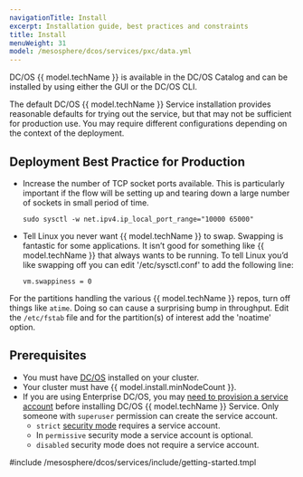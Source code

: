 ```yaml
---
navigationTitle: Install 
excerpt: Installation guide, best practices and constraints
title: Install 
menuWeight: 31
model: /mesosphere/dcos/services/pxc/data.yml
---
```



DC/OS {{ model.techName }} is available in the DC/OS Catalog and can be installed by using either the GUI or the DC/OS CLI.

The default DC/OS {{ model.techName }} Service installation provides reasonable defaults for trying out the service, but that may not be sufficient for production use. You may require different configurations depending on the context of the deployment.


## Deployment Best Practice for Production
  
- Increase the number of TCP socket ports available. This is particularly important if the flow will be setting up and tearing down a large number of sockets in small period of time.
   ```
   sudo sysctl -w net.ipv4.ip_local_port_range="10000 65000"
   ```
- Tell Linux you never want {{ model.techName }} to swap. Swapping is fantastic for some applications. It isn’t good for something like {{ model.techName }} that always wants to be running. To tell Linux you’d like swapping off you can edit '/etc/sysctl.conf' to add the following line:
   ``` 
   vm.swappiness = 0
   ```  
For the partitions handling the various {{ model.techName }} repos, turn off things like `atime`. Doing so can cause a surprising bump in 
throughput. Edit the `/etc/fstab` file and for the partition(s) of interest add the 'noatime' option.

## Prerequisites
- You must have [DC/OS](/mesosphere/dcos/1.12/installing/) installed on your cluster.
- Your cluster must have {{ model.install.minNodeCount }}.
- If you are using Enterprise DC/OS, you may [need to provision a service account](/mesosphere/dcos/services/pxc/0.2.0-5.7.21/operations/security/service-account/) before installing DC/OS {{ model.techName }} Service. Only someone with `superuser` permission can create the service account.
  - `strict` [security mode](/mesosphere/dcos/1.12/security/ent/service-auth/custom-service-auth/) requires a service account.
  - In `permissive` security mode a service account is optional.
  - `disabled` security mode does not require a service account.

#include /mesosphere/dcos/services/include/getting-started.tmpl
